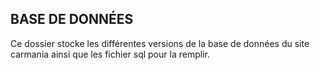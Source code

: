 ## BASE DE DONNÉES


Ce dossier stocke les différentes versions de la base de données du site carmania ainsi que les fichier sql pour la remplir.
